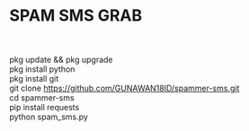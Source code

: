 # SPAM SMS GRAB<br><br>
pkg update && pkg upgrade<br>
pkg install python<br>
pkg install git<br>
git clone https://github.com/GUNAWAN18ID/spammer-sms.git<br>
cd spammer-sms<br>
pip install requests<br>
python spam_sms.py<br>
